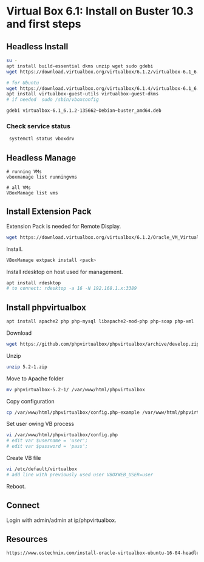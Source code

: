 # Virtual Box 6.1: Install on Buster 10.3 and first steps
## Headless Install
```bash
su -
apt install build-essential dkms unzip wget sudo gdebi
wget https://download.virtualbox.org/virtualbox/6.1.2/virtualbox-6.1_6.1.2-135662~Debian~buster_amd64.deb

# for Ubuntu
wget https://download.virtualbox.org/virtualbox/6.1.4/virtualbox-6.1_6.1.4-136177~Ubuntu~bionic_amd64.deb
apt install virtualbox-guest-utils virtualbox-guest-dkms
# if needed  sudo /sbin/vboxconfig

gdebi virtualbox-6.1_6.1.2-135662~Debian~buster_amd64.deb 
```
### Check service status
```bash
 systemctl status vboxdrv
 ```
## Headless Manage
```
# running VMs
vboxmanage list runningvms

# all VMs
VBoxManage list vms
```
## Install Extension Pack
Extension Pack is needed for Remote Display.
```bash
wget https://download.virtualbox.org/virtualbox/6.1.2/Oracle_VM_VirtualBox_Extension_Pack-6.1.2.vbox-extpack
```
Install.
 ```bash
VBoxManage extpack install <pack>
```
Install rdesktop on host used for management.
```bash
apt install rdesktop
# to connect: rdesktop -a 16 -N 192.168.1.x:3389
```
## Install phpvirtualbox
 ```bash
apt install apache2 php php-mysql libapache2-mod-php php-soap php-xml
 ```
Download
```bash
wget https://github.com/phpvirtualbox/phpvirtualbox/archive/develop.zip
```
Unzip
```bash
unzip 5.2-1.zip
```
Move to Apache folder
```bash
mv phpvirtualbox-5.2-1/ /var/www/html/phpvirtualbox
```
Copy configuration
```bash
cp /var/www/html/phpvirtualbox/config.php-example /var/www/html/phpvirtualbox/config.php
```
Set user owing VB process
```bash
vi /var/www/html/phpvirtualbox/config.php
# edit var $username = 'user';
# edit var $password = 'pass';
```
Create VB file
```bash
vi /etc/default/virtualbox
# add line with previously used user VBOXWEB_USER=user
```
Reboot.
## Connect
Login with admin/admin at ip/phpvirtualbox.
## Resources
```html
https://www.ostechnix.com/install-oracle-virtualbox-ubuntu-16-04-headless-server/
```
